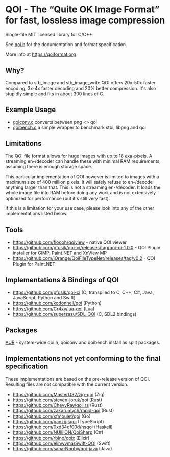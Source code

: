 # QOI - The “Quite OK Image Format” for fast, lossless image compression

Single-file MIT licensed library for C/C++

See [qoi.h](https://github.com/phoboslab/qoi/blob/master/qoi.h) for
the documentation and format specification.

More info at https://qoiformat.org


## Why?

Compared to stb_image and stb_image_write QOI offers 20x-50x faster encoding,
3x-4x faster decoding and 20% better compression. It's also stupidly simple and
fits in about 300 lines of C.


## Example Usage

- [qoiconv.c](https://github.com/phoboslab/qoi/blob/master/qoiconv.c)
converts between png <> qoi
 - [qoibench.c](https://github.com/phoboslab/qoi/blob/master/qoibench.c)
a simple wrapper to benchmark stbi, libpng and qoi


## Limitations

The QOI file format allows for huge images with up to 18 exa-pixels. A streaming 
en-/decoder can handle these with minimal RAM requirements, assuming there is 
enough storage space.

This particular implementation of QOI however is limited to images with a 
maximum size of 400 million pixels. It will safely refuse to en-/decode anything
larger than that. This is not a streaming en-/decoder. It loads the whole image
file into RAM before doing any work and is not extensively optimized for 
performance (but it's still very fast).

If this is a limitation for your use case, please look into any of the other 
implementations listed below.


## Tools

- https://github.com/floooh/qoiview - native QOI viewer
- https://github.com/pfusik/qoi-ci/releases/tag/qoi-ci-1.0.0 - QOI Plugin installer for GIMP, Paint.NET and XnView MP
- https://github.com/iOrange/QoiFileTypeNet/releases/tag/v0.2 - QOI Plugin for Paint.NET


## Implementations & Bindings of QOI

- https://github.com/pfusik/qoi-ci (Ć, transpiled to C, C++, C#, Java, JavaScript, Python and Swift)
- https://github.com/kodonnell/qoi (Python)
- https://github.com/Cr4xy/lua-qoi (Lua)
- https://github.com/superzazu/SDL_QOI (C, SDL2 bindings)


## Packages

[AUR](https://aur.archlinux.org/pkgbase/qoi-git/) - system-wide qoi.h, qoiconv and qoibench install as split packages.


## Implementations not yet conforming to the final specification

These implementations are based on the pre-release version of QOI. Resulting files are not compatible with the current version.

- https://github.com/MasterQ32/zig-qoi (Zig)
- https://github.com/steven-joruk/qoi (Rust)
- https://github.com/ChevyRay/qoi_rs (Rust)
- https://github.com/zakarumych/rapid-qoi (Rust)
- https://github.com/xfmoulet/qoi (Go)
- https://github.com/panzi/jsqoi (TypeScript)
- https://github.com/0xd34df00d/hsqoi (Haskell)
- https://github.com/NUlliiON/QoiSharp (C#)
- https://github.com/rbino/qoix (Elixir)
- https://github.com/elihwyma/Swift-QOI (Swift)
- https://github.com/saharNooby/qoi-java (Java)


